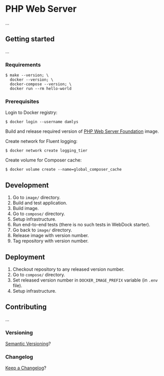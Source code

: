 PHP Web Server
===

...

## Getting started

...

### Requirements

```
$ make --version; \
  docker --version; \
  docker-compose --version; \
  docker run --rm hello-world
```

### Prerequisites

Login to Docker registry:

```
$ docker login --username damlys
```

Build and release required version of
[PHP Web Server Foundation](../php-web-server-foundation/README.md) image.

Create network for Fluent logging:

```
$ docker network create logging_tier
```

Create volume for Composer cache:

```
$ docker volume create --name=global_composer_cache
```

## Development

1. Go to `image/` directory.
1. Build and test application.
1. Build image.
1. Go to `compose/` directory.
1. Setup infrastructure.
1. Run end-to-end tests (there is no such tests in WebDock starter).
1. Go back to `image/` directory.
1. Release image with version number.
1. Tag repository with version number.

## Deployment

1. Checkout repository to any released version number.
1. Go to `compose/` directory.
1. Set released version number in `DOCKER_IMAGE_PREFIX` variable (in `.env` file).
1. Setup infrastructure.

## Contributing

...

### Versioning

[Semantic Versioning](http://semver.org/)?

### Changelog

[Keep a Changelog](https://keepachangelog.com/)?
